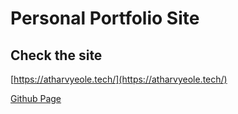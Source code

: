 # Personal Portfolio Site



## Check the site
[https://atharvyeole.tech/](https://atharvyeole.tech/)

[Github Page](https://yeole2001.github.io/Resume/)
